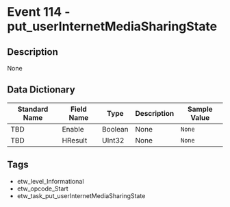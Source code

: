 # Event 114 - put_userInternetMediaSharingState

## Description
None

## Data Dictionary
|Standard Name|Field Name|Type|Description|Sample Value|
|---|---|---|---|---|
|TBD|Enable|Boolean|None|`None`|
|TBD|HResult|UInt32|None|`None`|

## Tags
* etw_level_Informational
* etw_opcode_Start
* etw_task_put_userInternetMediaSharingState